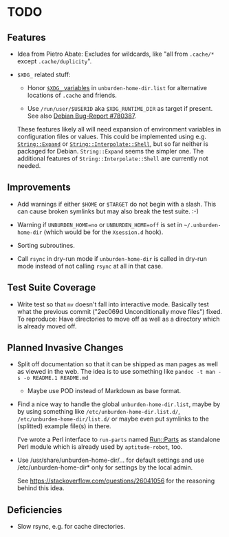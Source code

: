 TODO
====

Features
--------

* Idea from Pietro Abate: Excludes for wildcards, like "all from
  `.cache/*` except `.cache/duplicity`".

* `$XDG_` related stuff:

  * Honor
    [`$XDG_` variables](http://standards.freedesktop.org/basedir-spec/basedir-spec-latest.html#variables)
    in `unburden-home-dir.list` for alternative locations of `.cache`
    and friends.

  * Use `/run/user/$USERID` aka `$XDG_RUNTIME_DIR` as target if
    present. See also
    [Debian Bug-Report #780387](https://bugs.debian.org/780387).

  These features likely all will need expansion of environment
  variables in configuration files or values. This could be
  implemented using e.g.
  [`String::Expand`](https://metacpan.org/pod/String::Expand) or
  [`String::Interpolate::Shell`](https://metacpan.org/pod/String::Interpolate::Shell),
  but so far neither is packaged for Debian. `String::Expand` seems
  the simpler one. The additional features of
  `String::Interpolate::Shell` are currently not needed.

Improvements
------------

* Add warnings if either `$HOME` or `$TARGET` do not begin with a
  slash. This can cause broken symlinks but may also break the test
  suite. :-)

* Warning if `UNBURDEN_HOME=no` or `UNBURDEN_HOME=off` is set in
  `~/.unburden-home-dir` (which would be for the `Xsession.d` hook).

* Sorting subroutines.

* Call `rsync` in dry-run mode if `unburden-home-dir` is called in
  dry-run mode instead of not calling `rsync` at all in that case.

Test Suite Coverage
-------------------

* Write test so that `mv` doesn't fall into interactive mode. Basically
  test what the previous commit ("2ec069d Unconditionally move files")
  fixed. To reproduce: Have directories to move off as well as a
  directory which is already moved off.

Planned Invasive Changes
------------------------

* Split off documentation so that it can be shipped as man pages as
  well as viewed in the web. The idea is to use something like `pandoc
  -t man -s -o README.1 README.md`

  * Maybe use POD instead of Markdown as base format.

* Find a nice way to handle the global `unburden-home-dir.list`, maybe
  by by using something like `/etc/unburden-home-dir.list.d/`,
  `/etc/unburden-home-dir/list.d/` or maybe even put symlinks to the
  (splitted) example file(s) in there.

  I've wrote a Perl interface to `run-parts` named
  [Run::Parts](https://metacpan.org/release/Run-Parts) as standalone
  Perl module which is already used by `aptitude-robot`, too.

* Use /usr/share/unburden-home-dir/… for default settings and use
  /etc/unburden-home-dir* only for settings by the local admin.

  See https://stackoverflow.com/questions/26041056 for the reasoning
  behind this idea.

Deficiencies
------------

* Slow rsync, e.g. for cache directories.
